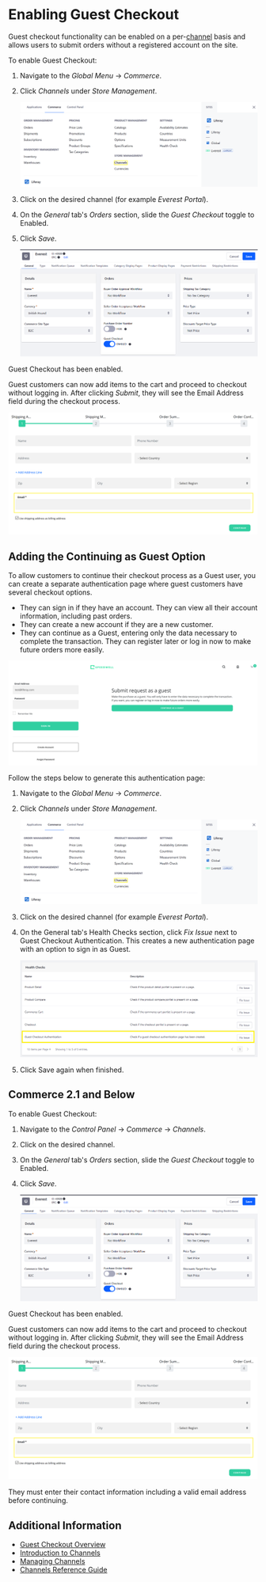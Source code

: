 # Enabling Guest Checkout

Guest checkout functionality can be enabled on a per-[channel](../../store-management/channels/introduction-to-channels.md) basis and allows users to submit orders without a registered account on the site.

To enable Guest Checkout:

1. Navigate to the _Global Menu_ &rarr; _Commerce_.
2. Click _Channels_ under _Store Management_.

    ![Access Commerce settings in the Global Commerce menu.](./enabling-guest-checkout/images/04.png)

3. Click on the desired channel (for example _Everest Portal_).
4. On the _General_ tab's _Orders_ section, slide the _Guest Checkout_ toggle to Enabled.
5. Click _Save_.

    ![Enable Guest Checkout](./enabling-guest-checkout/images/01.png)

Guest Checkout has been enabled.

Guest customers can now add items to the cart and proceed to checkout without logging in. After clicking _Submit_, they will see the Email Address field during the checkout process.

![The email address field appears in the initial checkout process.](./enabling-guest-checkout/images/03.png)

## Adding the Continuing as Guest Option

To allow customers to continue their checkout process as a Guest user, you can create a separate authentication page where guest customers have several checkout options.

* They can sign in if they have an account. They can view all their account information, including past orders.
* They can create a new account if they are a new customer.
* They can continue as a Guest, entering only the data necessary to complete the transaction. They can register later or log in now to make future orders more easily.

![Customers have a choice of signing in or continuing as Guest.](./enabling-guest-checkout/images/05.png)

Follow the steps below to generate this authentication page:

1. Navigate to the _Global Menu_ &rarr; _Commerce_.
1. Click _Channels_ under _Store Management_.

    ![Access Commerce settings in the Global Commerce menu.](./enabling-guest-checkout/images/04.png)

1. Click on the desired channel (for example _Everest Portal_).
1. On the General tab's Health Checks section, click _Fix Issue_ next to Guest Checkout Authentication. This creates a new authentication page with an option to sign in as Guest.

    ![Access Commerce settings in the Global Commerce menu.](./enabling-guest-checkout/images/02.png)

1. Click Save again when finished.

## Commerce 2.1 and Below

To enable Guest Checkout:

1. Navigate to the _Control Panel_ &rarr; _Commerce_ &rarr; _Channels_.
1. Click on the desired channel.
1. On the _General_ tab's _Orders_ section, slide the _Guest Checkout_ toggle to Enabled.
1. Click _Save_.

    ![Enable Guest Checkout](./enabling-guest-checkout/images/01.png)

Guest Checkout has been enabled.

Guest customers can now add items to the cart and proceed to checkout without logging in. After clicking _Submit_, they will see the Email Address field during the checkout process.

![The email address field appears in the initial checkout process.](./enabling-guest-checkout/images/03.png)

They must enter their contact information including a valid email address before continuing.

## Additional Information

* [Guest Checkout Overview](./guest-checkout-overview.md)
* [Introduction to Channels](../../store-management/channels/introduction-to-channels.md)
* [Managing Channels](../../store-management/channels/managing-channels.md)
* [Channels Reference Guide](../../store-management/channels/channels-reference-guide.md)
